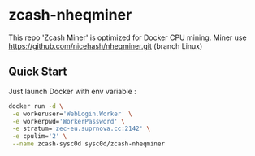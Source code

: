 # zcash-nheqminer
This repo 'Zcash Miner' is optimized for Docker CPU mining.
Miner use https://github.com/nicehash/nheqminer.git (branch Linux)

## Quick Start
Just launch Docker with env variable :
```bash
docker run -d \
 -e workeruser='WebLogin.Worker' \
 -e workerpwd='WorkerPassword' \
 -e stratum='zec-eu.suprnova.cc:2142' \
 -e cpulim='2' \
 --name zcash-sysc0d sysc0d/zcash-nheqminer
```
